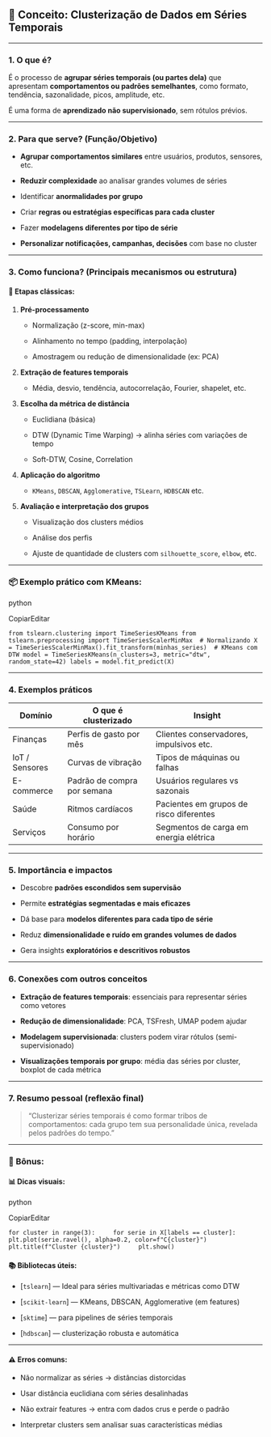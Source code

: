 ## 🧩 Conceito: **Clusterização de Dados em Séries Temporais**

---

### 1. **O que é?**

É o processo de **agrupar séries temporais (ou partes dela)** que apresentam **comportamentos ou padrões semelhantes**, como formato, tendência, sazonalidade, picos, amplitude, etc.

É uma forma de **aprendizado não supervisionado**, sem rótulos prévios.

---

### 2. **Para que serve? (Função/Objetivo)**

- **Agrupar comportamentos similares** entre usuários, produtos, sensores, etc.
    
- **Reduzir complexidade** ao analisar grandes volumes de séries
    
- Identificar **anormalidades por grupo**
    
- Criar **regras ou estratégias específicas para cada cluster**
    
- Fazer **modelagens diferentes por tipo de série**
    
- **Personalizar notificações, campanhas, decisões** com base no cluster
    

---

### 3. **Como funciona? (Principais mecanismos ou estrutura)**

#### 🔹 Etapas clássicas:

1. **Pré-processamento**
    
    - Normalização (z-score, min-max)
        
    - Alinhamento no tempo (padding, interpolação)
        
    - Amostragem ou redução de dimensionalidade (ex: PCA)
        
2. **Extração de features temporais**
    
    - Média, desvio, tendência, autocorrelação, Fourier, shapelet, etc.
        
3. **Escolha da métrica de distância**
    
    - Euclidiana (básica)
        
    - DTW (Dynamic Time Warping) → alinha séries com variações de tempo
        
    - Soft-DTW, Cosine, Correlation
        
4. **Aplicação do algoritmo**
    
    - `KMeans`, `DBSCAN`, `Agglomerative`, `TSLearn`, `HDBSCAN` etc.
        
5. **Avaliação e interpretação dos grupos**
    
    - Visualização dos clusters médios
        
    - Análise dos perfis
        
    - Ajuste de quantidade de clusters com `silhouette_score`, `elbow`, etc.
        

---

### 📦 Exemplo prático com KMeans:

python

CopiarEditar

`from tslearn.clustering import TimeSeriesKMeans from tslearn.preprocessing import TimeSeriesScalerMinMax  # Normalizando X = TimeSeriesScalerMinMax().fit_transform(minhas_series)  # KMeans com DTW model = TimeSeriesKMeans(n_clusters=3, metric="dtw", random_state=42) labels = model.fit_predict(X)`

---

### 4. **Exemplos práticos**

|Domínio|O que é clusterizado|Insight|
|---|---|---|
|Finanças|Perfis de gasto por mês|Clientes conservadores, impulsivos etc.|
|IoT / Sensores|Curvas de vibração|Tipos de máquinas ou falhas|
|E-commerce|Padrão de compra por semana|Usuários regulares vs sazonais|
|Saúde|Ritmos cardíacos|Pacientes em grupos de risco diferentes|
|Serviços|Consumo por horário|Segmentos de carga em energia elétrica|

---

### 5. **Importância e impactos**

- Descobre **padrões escondidos sem supervisão**
    
- Permite **estratégias segmentadas e mais eficazes**
    
- Dá base para **modelos diferentes para cada tipo de série**
    
- Reduz **dimensionalidade e ruído em grandes volumes de dados**
    
- Gera insights **exploratórios e descritivos robustos**
    

---

### 6. **Conexões com outros conceitos**

- **Extração de features temporais**: essenciais para representar séries como vetores
    
- **Redução de dimensionalidade**: PCA, TSFresh, UMAP podem ajudar
    
- **Modelagem supervisionada**: clusters podem virar rótulos (semi-supervisionado)
    
- **Visualizações temporais por grupo**: média das séries por cluster, boxplot de cada métrica
    

---

### 7. **Resumo pessoal (reflexão final)**

> “Clusterizar séries temporais é como formar tribos de comportamentos: cada grupo tem sua personalidade única, revelada pelos padrões do tempo.”

---

### 🧠 Bônus:

#### 📊 Dicas visuais:

python

CopiarEditar

`for cluster in range(3):     for serie in X[labels == cluster]:         plt.plot(serie.ravel(), alpha=0.2, color=f"C{cluster}")     plt.title(f"Cluster {cluster}")     plt.show()`

#### 📚 Bibliotecas úteis:

- [`tslearn`] — Ideal para séries multivariadas e métricas como DTW
    
- [`scikit-learn`] — KMeans, DBSCAN, Agglomerative (em features)
    
- [`sktime`] — para pipelines de séries temporais
    
- [`hdbscan`] — clusterização robusta e automática
    

---

#### ⚠️ Erros comuns:

- Não normalizar as séries → distâncias distorcidas
    
- Usar distância euclidiana com séries desalinhadas
    
- Não extrair features → entra com dados crus e perde o padrão
    
- Interpretar clusters sem analisar suas características médias